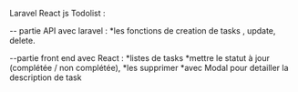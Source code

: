 Laravel React js Todolist :

-- partie API avec laravel : 
*les fonctions de creation de tasks , update, delete.

--partie front end avec React :
*listes de tasks 
*mettre le statut à jour (complétée / non complétée), 
*les supprimer 
*avec Modal pour detailler la description de task





